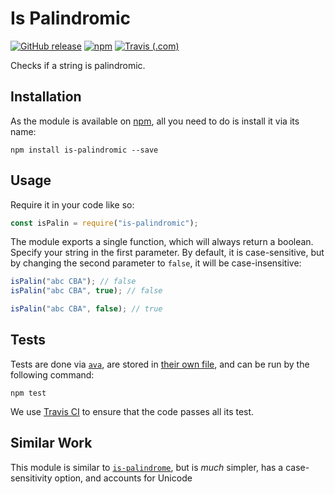 # Is Palindromic

[![GitHub release](https://img.shields.io/github/release/haykam821/Is-Palindromic.svg?style=popout&label=github)](https://github.com/haykam821/Is-Palindromic/releases/latest)
[![npm](https://img.shields.io/npm/v/is-palindromic.svg?style=popout&colorB=red)](https://www.npmjs.com/package/is-palindromic)
[![Travis (.com)](https://img.shields.io/travis/com/haykam821/Is-Palindromic.svg?style=popout)](https://travis-ci.com/haykam821/Is-Palindromic)

Checks if a string is palindromic.

## Installation

As the module is available on [npm](https://www.npmjs.com/package/is-palindromic), all you need to do is install it via its name:

    npm install is-palindromic --save

## Usage

Require it in your code like so:

```js
const isPalin = require("is-palindromic");
```

The module exports a single function, which will always return a boolean. Specify your string in the first parameter. By default, it is case-sensitive, but by changing the second parameter to `false`, it will be case-insensitive:

```js
isPalin("abc CBA"); // false
isPalin("abc CBA", true); // false

isPalin("abc CBA", false); // true
```

## Tests

Tests are done via [`ava`](https://github.com/avajs/ava), are stored in [their own file](https://github.com/haykam821/Is-Palindromic/blob/master/test.js), and can be run by the following command:

    npm test

We use [Travis CI](https://travis-ci.com/haykam821/Is-Palindromic) to ensure that the code passes all its test.

## Similar Work

This module is similar to [`is-palindrome`](https://github.com/jaredcacurak/is-palindrome), but is *much* simpler, has a case-sensitivity option, and accounts for Unicode

